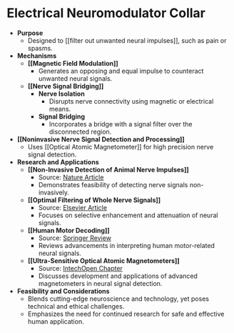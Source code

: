 # Electrical Neuromodulator Collar

- **Purpose**
  - Designed to [[filter out unwanted neural impulses]], such as pain or spasms.
- **Mechanisms**
  - **[[Magnetic Field Modulation]]**
    - Generates an opposing and equal impulse to counteract unwanted neural signals.
  - **[[Nerve Signal Bridging]]**
    - **Nerve Isolation**
      - Disrupts nerve connectivity using magnetic or electrical means.
    - **Signal Bridging**
      - Incorporates a bridge with a signal filter over the disconnected region.
- **[[Noninvasive Nerve Signal Detection and Processing]]**
  - Uses [[Optical Atomic Magnetometer]] for high precision nerve signal detection.
- **Research and Applications**
  - **[[Non-Invasive Detection of Animal Nerve Impulses]]**
    - Source: [Nature Article](https://www.nature.com/articles/srep29638.pdf)
    - Demonstrates feasibility of detecting nerve signals non-invasively.
  - **[[Optimal Filtering of Whole Nerve Signals]]**
    - Source: [Elsevier Article](<https://doi.org/10.1016/s0165-0270(01)00334-x>)
    - Focuses on selective enhancement and attenuation of neural signals.
  - **[[Human Motor Decoding]]**
    - Source: [Springer Review](https://doi.org/10.1186/s42490-019-0022-z)
    - Reviews advancements in interpreting human motor-related neural signals.
  - **[[Ultra-Sensitive Optical Atomic Magnetometers]]**
    - Source: [IntechOpen Chapter](https://www.intechopen.com/chapters/6786)
    - Discusses development and applications of advanced magnetometers in neural signal detection.
- **Feasibility and Considerations**
  - Blends cutting-edge neuroscience and technology, yet poses technical and ethical challenges.
  - Emphasizes the need for continued research for safe and effective human application.
